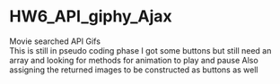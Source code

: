 # HW6_API_giphy_Ajax
Movie searched API Gifs  
This is still in pseudo coding phase 
I got some buttons but still need an array and looking for methods for animation to play and pause 
Also assigning the returned images to be constructed as buttons as well
